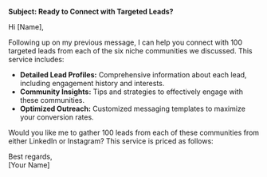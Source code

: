 **Subject: Ready to Connect with Targeted Leads?**

Hi [Name],

Following up on my previous message, I can help you connect with 100 targeted leads from each of the six niche communities we discussed. This service includes:

- **Detailed Lead Profiles:** Comprehensive information about each lead, including engagement history and interests.
- **Community Insights:** Tips and strategies to effectively engage with these communities.
- **Optimized Outreach:** Customized messaging templates to maximize your conversion rates.

Would you like me to gather 100 leads from each of these communities from either LinkedIn or Instagram? This service is priced as follows:

Best regards,  
[Your Name]